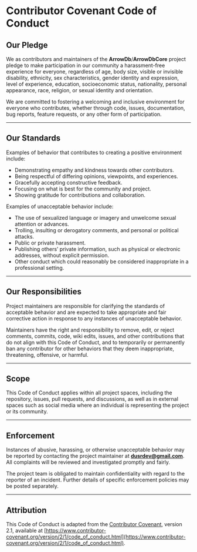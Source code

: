 # Contributor Covenant Code of Conduct

## Our Pledge

We as contributors and maintainers of the **ArrowDb**/**ArrowDbCore** project pledge to make participation in our community a harassment-free experience for everyone, regardless of age, body size, visible or invisible disability, ethnicity, sex characteristics, gender identity and expression, level of experience, education, socioeconomic status, nationality, personal appearance, race, religion, or sexual identity and orientation.

We are committed to fostering a welcoming and inclusive environment for everyone who contributes, whether through code, issues, documentation, bug reports, feature requests, or any other form of participation.

---

## Our Standards

Examples of behavior that contributes to creating a positive environment include:

- Demonstrating empathy and kindness towards other contributors.
- Being respectful of differing opinions, viewpoints, and experiences.
- Gracefully accepting constructive feedback.
- Focusing on what is best for the community and project.
- Showing gratitude for contributions and collaboration.

Examples of unacceptable behavior include:

- The use of sexualized language or imagery and unwelcome sexual attention or advances.
- Trolling, insulting or derogatory comments, and personal or political attacks.
- Public or private harassment.
- Publishing others’ private information, such as physical or electronic addresses, without explicit permission.
- Other conduct which could reasonably be considered inappropriate in a professional setting.

---

## Our Responsibilities

Project maintainers are responsible for clarifying the standards of acceptable behavior and are expected to take appropriate and fair corrective action in response to any instances of unacceptable behavior.

Maintainers have the right and responsibility to remove, edit, or reject comments, commits, code, wiki edits, issues, and other contributions that do not align with this Code of Conduct, and to temporarily or permanently ban any contributor for other behaviors that they deem inappropriate, threatening, offensive, or harmful.

---

## Scope

This Code of Conduct applies within all project spaces, including the repository, issues, pull requests, and discussions, as well as in external spaces such as social media where an individual is representing the project or its community.

---

## Enforcement

Instances of abusive, harassing, or otherwise unacceptable behavior may be reported by contacting the project maintainer at **<dusrdev@gmail.com>**. All complaints will be reviewed and investigated promptly and fairly.

The project team is obligated to maintain confidentiality with regard to the reporter of an incident. Further details of specific enforcement policies may be posted separately.

---

## Attribution

This Code of Conduct is adapted from the [Contributor Covenant](https://www.contributor-covenant.org), version 2.1, available at [https://www.contributor-covenant.org/version/2/1/code_of_conduct.html](https://www.contributor-covenant.org/version/2/1/code_of_conduct.html).
